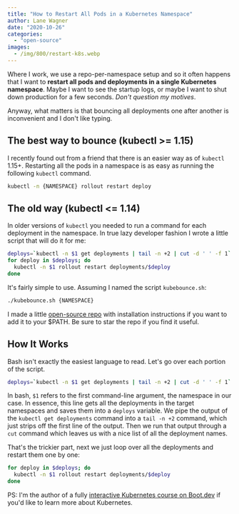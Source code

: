 ```yaml
---
title: "How to Restart All Pods in a Kubernetes Namespace"
author: Lane Wagner
date: "2020-10-26"
categories:
  - "open-source"
images:
  - /img/800/restart-k8s.webp
---
```


Where I work, we use a repo-per-namespace setup and so it often happens that I want to **restart all pods and deployments in a single Kubernetes namespace**. Maybe I want to see the startup logs, or maybe I want to shut down production for a few seconds. _Don't question my motives_.

Anyway, what matters is that bouncing all deployments one after another is inconvenient and I don't like typing.

## The best way to bounce (kubectl >= 1.15)

I recently found out from a friend that there is an easier way as of `kubectl` 1.15+. Restarting all the pods in a namespace is as easy as running the following `kubectl` command.

```bash
kubectl -n {NAMESPACE} rollout restart deploy
```

## The old way (kubectl <= 1.14)

In older versions of `kubectl` you needed to run a command for each deployment in the namespace. In true lazy developer fashion I wrote a little script that will do it for me:

```bash
deploys=`kubectl -n $1 get deployments | tail -n +2 | cut -d ' ' -f 1`
for deploy in $deploys; do
  kubectl -n $1 rollout restart deployments/$deploy
done
```

It's fairly simple to use. Assuming I named the script `kubebounce.sh`:

```bash
./kubebounce.sh {NAMESPACE}
```

I made a little [open-source repo](https://github.com/wagslane/kubebounce) with installation instructions if you want to add it to your $PATH. Be sure to star the repo if you find it useful.

## How It Works

Bash isn't exactly the easiest language to read. Let's go over each portion of the script.

```bash
deploys=`kubectl -n $1 get deployments | tail -n +2 | cut -d ' ' -f 1`
```

In bash, `$1` refers to the first command-line argument, the namespace in our case. In essence, this line gets all the deployments in the target namespaces and saves them into a `deploys` variable. We pipe the output of the `kubectl get deployments` command into a `tail -n +2` command, which just strips off the first line of the output. Then we run that output through a `cut` command which leaves us with a nice list of all the deployment names.

That's the trickier part, next we just loop over all the deployments and restart them one by one:

```bash
for deploy in $deploys; do
  kubectl -n $1 rollout restart deployments/$deploy
done
```

PS: I'm the author of a fully [interactive Kubernetes course on Boot.dev](https://www.boot.dev/courses/learn-kubernetes) if you'd like to learn more about Kubernetes.
